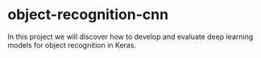 # object-recognition-cnn
 In this project we will discover how to develop and evaluate deep learning models for object recognition in Keras.
